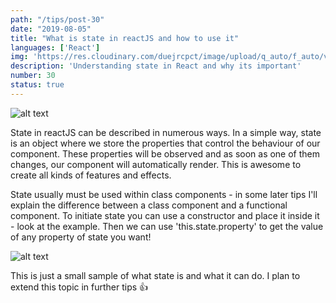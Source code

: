 ```yaml
---
path: "/tips/post-30"
date: "2019-08-05"
title: "What is state in reactJS and how to use it"
languages: ['React']
img: 'https://res.cloudinary.com/duejrcpct/image/upload/q_auto/f_auto/v1586718671/tips/30-1_ktcqop.png'
description: 'Understanding state in React and why its important'
number: 30
status: true
---
```


![alt text](https://res.cloudinary.com/duejrcpct/image/upload/q_auto/f_auto/v1586718709/tips/30-2_kmydrd.png "React state")

State in reactJS can be described in numerous ways. In a simple way, state is an object where we store the properties that control the behaviour of our component. These properties will be observed and as soon as one of them changes, our component will automatically render. This is awesome to create all kinds of features and effects.

State usually must be used within class components - in some later tips I'll explain the difference between a class component and a functional component. To initiate state you can use a constructor and place it inside it - look at the example. Then we can use 'this.state.property' to get the value of any property of state you want!


![alt text](https://res.cloudinary.com/duejrcpct/image/upload/q_auto/f_auto/v1586718845/tips/30-3_ccvdnt.png "React state usage")

This is just a small sample of what state is and what it can do. I plan to extend this topic in further tips 👍